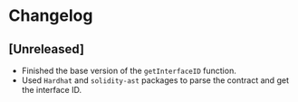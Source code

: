 # Changelog

## [Unreleased]

* Finished the base version of the `getInterfaceID` function.
* Used `Hardhat` and `solidity-ast` packages to parse the contract and get the interface ID.
